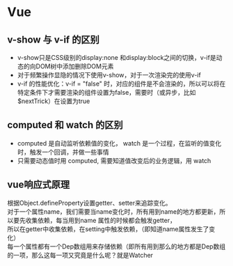 # Vue

## v-show 与 v-if 的区别

+ v-show只是CSS级别的display:none 和display:block之间的切换，v-if是动态的向DOM树中添加删除DOM元素
+ 对于频繁操作显隐的情况下使用v-show，对于一次渲染完的使用v-if
+ v-if 的性能优化：v-if = "false" 时，对应的组件是不会渲染的，所以可以将在特定条件下才需要渲染的组件设置为false，需要时（或异步，比如$nextTrick）在设置为true

## computed 和 watch 的区别

+ computed 是自动监听依赖值的变化， watch 是一个过程，在监听的值变化时，触发一个回调，并做一些事情
+ 只需要动态值时用 computed, 需要知道值改变后的业务逻辑，用 watch

## vue响应式原理

根据Object.defineProperty设置getter、setter来追踪变化。   
对于一个属性name，我们需要当name变化时，所有用到name的地方都更新，所以要先收集依赖，每当用到name 属性的时候都会触发getter，   
所以在getter中收集依赖，在setting中触发依赖，（即知道name属性发生了变化）   
每一个属性都有一个Dep数组用来存储依赖（即所有用到那么的地方都是Dep数组的一项，那么这每一项又究竟是什么呢？就是Watcher   

